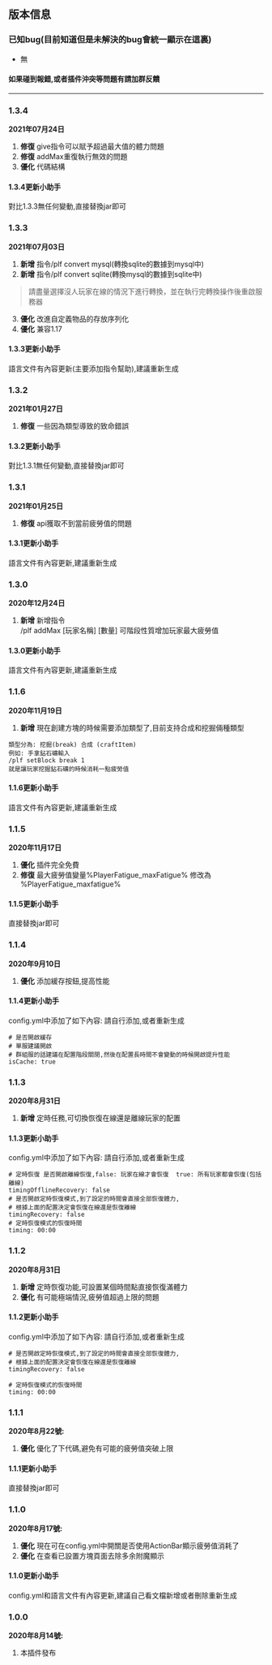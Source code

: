 ## 版本信息


### 已知bug(目前知道但是未解決的bug會統一顯示在這裏)
- 無

#### 如果碰到報錯,或者插件沖突等問題有請加群反饋

------------
### 1.3.4
**2021年07月24日**
1. **修復** give指令可以賦予超過最大值的體力問題
2. **修復** addMax重復執行無效的問題
3. **優化** 代碼結構

#### 1.3.4更新小助手
對比1.3.3無任何變動,直接替換jar即可

### 1.3.3
**2021年07月03日**
1. **新增**  指令/plf convert mysql(轉換sqlite的數據到mysql中)
2. **新增**  指令/plf convert sqlite(轉換mysql的數據到sqlite中)
> 請盡量選擇沒人玩家在線的情況下進行轉換，並在執行完轉換操作後重啟服務器
3. **優化** 改進自定義物品的存放序列化
4. **優化** 兼容1.17

#### 1.3.3更新小助手
語言文件有內容更新(主要添加指令幫助),建議重新生成

### 1.3.2
**2021年01月27日**
1. **修復** 一些因為類型導致的致命錯誤

#### 1.3.2更新小助手
對比1.3.1無任何變動,直接替換jar即可

### 1.3.1
**2021年01月25日**
1. **修復** api獲取不到當前疲勞值的問題

#### 1.3.1更新小助手
語言文件有內容更新,建議重新生成

### 1.3.0
**2020年12月24日**
1. **新增** 新增指令   
   /plf addMax  [玩家名稱] [數量]     可階段性質增加玩家最大疲勞值

#### 1.3.0更新小助手
語言文件有內容更新,建議重新生成

### 1.1.6
**2020年11月19日**
1. **新增** 現在創建方塊的時候需要添加類型了,目前支持合成和挖掘倆種類型
```
類型分為: 挖掘(break) 合成 (craftItem)
例如: 手拿鉆石礦輸入
/plf setBlock break 1
就是讓玩家挖掘鉆石礦的時候消耗一點疲勞值
```

#### 1.1.6更新小助手
語言文件有內容更新,建議重新生成

### 1.1.5
**2020年11月17日**
1. **優化** 插件完全免費
2. **修復** 最大疲勞值變量%PlayerFatigue_maxFatigue% 修改為 %PlayerFatigue_maxfatigue%

#### 1.1.5更新小助手
直接替換jar即可

### 1.1.4
**2020年9月10日**
1. **優化** 添加緩存按鈕,提高性能

#### 1.1.4更新小助手
config.yml中添加了如下內容: 請自行添加,或者重新生成
```
# 是否開啟緩存
# 單服建議開啟
# 群組服的話建議在配置階段關閉,然後在配置長時間不會變動的時候開啟提升性能
isCache: true
```

### 1.1.3
**2020年8月31日**
1. **新增** 定時任務,可切換恢復在線還是離線玩家的配置

#### 1.1.3更新小助手
config.yml中添加了如下內容: 請自行添加,或者重新生成
```
# 定時恢復 是否開啟離線恢復,false: 玩家在線才會恢復  true: 所有玩家都會恢復(包括離線)
timingOfflineRecovery: false
# 是否開啟定時恢復模式,到了設定的時間會直接全部恢復體力,
# 根據上面的配置決定會恢復在線還是恢復離線
timingRecovery: false
# 定時恢復模式的恢復時間
timing: 00:00
```

### 1.1.2
**2020年8月31日**
1. **新增** 定時恢復功能,可設置某個時間點直接恢復滿體力
2. **優化** 有可能極端情況,疲勞值超過上限的問題

#### 1.1.2更新小助手
config.yml中添加了如下內容: 請自行添加,或者重新生成
```
# 是否開啟定時恢復模式,到了設定的時間會直接全部恢復體力,
# 根據上面的配置決定會恢復在線還是恢復離線
timingRecovery: false

# 定時恢復模式的恢復時間
timing: 00:00
```

### 1.1.1
**2020年8月22號:**
1. **優化** 優化了下代碼,避免有可能的疲勞值突破上限

#### 1.1.1更新小助手
直接替換jar即可

### 1.1.0
**2020年8月17號:**
1. **優化** 現在可在config.yml中開關是否使用ActionBar顯示疲勞值消耗了
2. **優化** 在查看已設置方塊頁面去除多余附魔顯示

#### 1.1.0更新小助手
config.yml和語言文件有內容更新,建議自己看文檔新增或者刪除重新生成

### 1.0.0
**2020年8月14號:**
1. 本插件發布